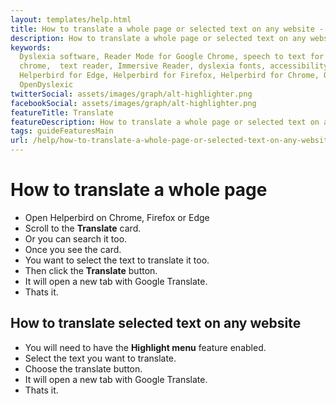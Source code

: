 ```yaml
---
layout: templates/help.html
title: How to translate a whole page or selected text on any website - Helperbird
description: How to translate a whole page or selected text on any website on Safrai, Chrome, Firefox or Edge.
keywords:
  Dyslexia software, Reader Mode for Google Chrome, speech to text for chrome, Text to speech for
  chrome,  text reader, Immersive Reader, dyslexia fonts, accessibility software, dyslexia software,
  Helperbird for Edge, Helperbird for Firefox, Helperbird for Chrome, Opendyslexic for Chrome,
  OpenDyslexic
twitterSocial: assets/images/graph/alt-highlighter.png
facebookSocial: assets/images/graph/alt-highlighter.png
featureTitle: Translate
featureDescription: How to translate a whole page or selected text on any website on Safrai, Chrome, Firefox or Edge.
tags: guideFeaturesMain
url: /help/how-to-translate-a-whole-page-or-selected-text-on-any-website/
---
```



# How to translate a whole page
- Open Helperbird on Chrome, Firefox or Edge
- Scroll to the **Translate** card.
- Or you can search it too.
- Once you see the card.
- You want to select the text to translate it too.
- Then click the **Translate** button.
- It will open a new tab with Google Translate. 
- Thats it.


## How to translate selected text on any website
- You will need to have the **Highlight menu** feature enabled.
- Select the text you want to translate.
- Choose the translate button.
- It will open a new tab with Google Translate.
- Thats it.